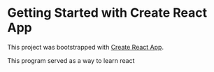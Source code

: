 # Getting Started with Create React App

This project was bootstrapped with [Create React App](https://github.com/facebook/create-react-app).

This program served as a way to learn react
